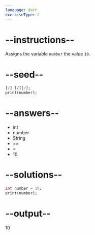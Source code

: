 ```yaml
---
language: dart
exerciseType: 2
---
```


# --instructions--

Assigns the variable `number` the value `10`.

# --seed--

```dart
[/] [/][/];
print(number);
```

# --answers--

- int
- number
- String
-  == 
-  = 
- 10

# --solutions--

```dart
int number = 10;
print(number);
```

# --output--

10
